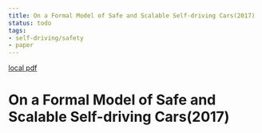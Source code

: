 ```yaml
---
title: On a Formal Model of Safe and Scalable Self-driving Cars(2017)
status: todo
tags:
- self-driving/safety
- paper
---
```


[local pdf](../../../pdfs/2017-On%20a%20Formal%20Model%20of%20Safe%20and%20Scalable%20Self-driving%20Cars.pdf)

# On a Formal Model of Safe and Scalable Self-driving Cars(2017)
